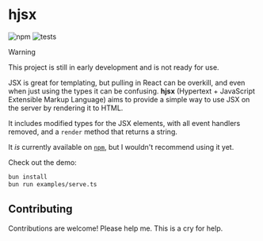 # hjsx

![npm](https://img.shields.io/npm/v/hjsx?style=flat-square)
![tests](https://img.shields.io/badge/tests-passing-green?style=for-the-badge)

> [!WARNING]  
> This project is still in early development and is not ready for use.

JSX is great for templating, but pulling in React can be overkill, and even when just using the types it can be confusing. **hjsx** (Hypertext + JavaScript Extensible Markup Language) aims to provide a simple way to use JSX on the server by rendering it to HTML.

It includes modified types for the JSX elements, with all event handlers removed, and a `render` method that returns a string.

It *is* currently available on [`npm`](https://www.npmjs.com/package/hjsx), but I wouldn't recommend using it yet.

Check out the demo:

```bash
bun install
bun run examples/serve.ts
```

## Contributing

Contributions are welcome! Please help me. This is a cry for help.
